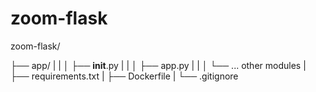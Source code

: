# zoom-flask

zoom-flask/

├── app/
|   |
│   ├── __init__.py
|   |
│   ├── app.py
|   |
│   └── ... other modules
|
├── requirements.txt
|
├── Dockerfile
|
└── .gitignore
